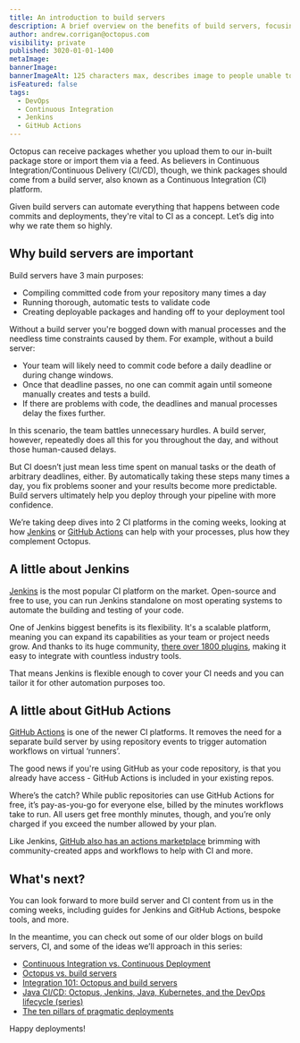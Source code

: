 ```yaml
---
title: An introduction to build servers
description: A brief overview on the benefits of build servers, focusing on Jenkins and GitHub Actions, plus what you can expect from us in this series.
author: andrew.corrigan@octopus.com
visibility: private
published: 3020-01-01-1400
metaImage: 
bannerImage: 
bannerImageAlt: 125 characters max, describes image to people unable to see it.
isFeatured: false
tags:
  - DevOps
  - Continuous Integration
  - Jenkins
  - GitHub Actions
---
```


Octopus can receive packages whether you upload them to our in-built package store or import them via a feed. As believers in Continuous Integration/Continuous Delivery (CI/CD), though, we think packages should come from a build server, also known as a Continuous Integration (CI) platform.

Given build servers can automate everything that happens between code commits and deployments, they're vital to CI as a concept. Let’s dig into why we rate them so highly.

## Why build servers are important

Build servers have 3 main purposes:

- Compiling committed code from your repository many times a day
- Running thorough, automatic tests to validate code
- Creating deployable packages and handing off to your deployment tool

Without a build server you're bogged down with manual processes and the needless time constraints caused by them. For example, without a build server:

- Your team will likely need to commit code before a daily deadline or during change windows.
- Once that deadline passes, no one can commit again until someone manually creates and tests a build.
- If there are problems with code, the deadlines and manual processes delay the fixes further.

In this scenario, the team battles unnecessary hurdles. A build server, however, repeatedly does all this for you throughout the day, and without those human-caused delays.

But CI doesn’t just mean less time spent on manual tasks or the death of arbitrary deadlines, either. By automatically taking these steps many times a day, you fix problems sooner and your results become more predictable. Build servers ultimately help you deploy through your pipeline with more confidence.

We’re taking deep dives into 2 CI platforms in the coming weeks, looking at how [Jenkins](https://www.jenkins.io/) or [GitHub Actions](https://github.com/features/actions) can help with your processes, plus how they complement Octopus.

## A little about Jenkins

[Jenkins](https://www.jenkins.io/) is the most popular CI platform on the market. Open-source and free to use, you can run Jenkins standalone on most operating systems to automate the building and testing of your code.

One of Jenkins biggest benefits is its flexibility. It's a scalable platform, meaning you can expand its capabilities as your team or project needs grow. And thanks to its huge community, [there over 1800 plugins](https://plugins.jenkins.io/), making it easy to integrate with countless industry tools.
 
That means Jenkins is flexible enough to cover your CI needs and you can tailor it for other automation purposes too.

## A little about GitHub Actions

[GitHub Actions](https://github.com/features/actions) is one of the newer CI platforms. It removes the need for a separate build server by using repository events to trigger automation workflows on virtual ‘runners’. 

The good news if you're using GitHub as your code repository, is that you already have access - GitHub Actions is included in your existing repos.

Where’s the catch? While public repositories can use GitHub Actions for free, it’s pay-as-you-go for everyone else, billed by the minutes workflows take to run. All users get free monthly minutes, though, and you’re only charged if you exceed the number allowed by your plan.

Like Jenkins, [GitHub also has an actions marketplace](https://github.com/marketplace) brimming with community-created apps and workflows to help with CI and more.

## What's next?

You can look forward to more build server and CI content from us in the coming weeks, including guides for Jenkins and GitHub Actions, bespoke tools, and more.

In the meantime, you can check out some of our older blogs on build servers, CI, and some of the ideas we’ll approach in this series:

- [Continuous Integration vs. Continuous Deployment](https://octopus.com/blog/difference-between-ci-and-cd)
- [Octopus vs. build servers](https://octopus.com/blog/octopus-vs-build-server)
- [Integration 101: Octopus and build servers](https://octopus.com/blog/octopus-build-server-integration-101)
- [Java CI/CD: Octopus, Jenkins, Java, Kubernetes, and the DevOps lifecycle (series)](https://octopus.com/blog/java-ci-cd-co/)
- [The ten pillars of pragmatic deployments](https://octopus.com/blog/ten-pillars-of-pragmatic-deployments)

Happy deployments!
